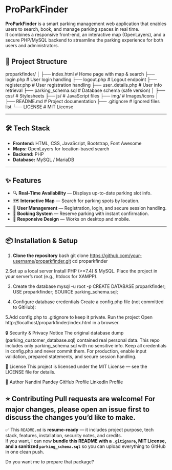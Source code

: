 # ProParkFinder

**ProParkFinder** is a smart parking management web application that enables users to search, book, and manage parking spaces in real time.  
It combines a responsive front-end, an interactive map (OpenLayers), and a secure PHP/MySQL backend to streamline the parking experience for both users and administrators.

## 📂 Project Structure
proparkfinder/
│
├── index.html # Home page with map & search
├── login.php # User login handling
├── logout.php # Logout endpoint
├── register.php # User registration handling
├── user_details.php # User info retrieval
├── parking_schema.sql # Database schema (safe version)
│
├── css/ # Stylesheets
├── js/ # JavaScript files
├── img/ # Images/icons
│
├── README.md # Project documentation
├── .gitignore # Ignored files list
└── LICENSE # MIT License


---

## 🛠 Tech Stack
- **Frontend:** HTML, CSS, JavaScript, Bootstrap, Font Awesome
- **Maps:** OpenLayers for location-based search
- **Backend:** PHP
- **Database:** MySQL / MariaDB

---

## ✨ Features
- 🔍 **Real-Time Availability** — Displays up-to-date parking slot info.
- 🗺 **Interactive Map** — Search for parking spots by location.
- 🔑 **User Management** — Registration, login, and secure session handling.
- 🧾 **Booking System** — Reserve parking with instant confirmation.
- 📱 **Responsive Design** — Works on desktop and mobile.

---

## 📦 Installation & Setup

1. **Clone the repository**
   bash
   git clone https://github.com/your-username/proparkfinder.git
   cd proparkfinder

2.Set up a local server
   Install PHP (>=7.4) & MySQL.
   Place the project in your server’s root (e.g., htdocs for XAMPP).

3. Create the database
   mysql -u root -p
   CREATE DATABASE proparkfinder;
   USE proparkfinder;
   SOURCE parking_schema.sql;

4. Configure database credentials
   Create a config.php file (not committed to GitHub):
   <?php
   $DB_HOST = 'localhost';
   $DB_USER = 'your_db_user';
   $DB_PASS = 'your_db_pass';
   $DB_NAME = 'proparkfinder';
   ?>

5.Add config.php to .gitignore to keep it private.
   Run the project
   Open http://localhost/proparkfinder/index.html in a browser.

🔒 Security & Privacy Notice
The original database dump (parking_customer_database.sql) contained real personal data. This repo includes only parking_schema.sql with no sensitive info.
Keep all credentials in config.php and never commit them.
For production, enable input validation, prepared statements, and secure session handling.

📄 License
This project is licensed under the MIT License — see the LICENSE file for details.

👤 Author
Nandini Pandey
GitHub Profile
LinkedIn Profile

⭐ Contributing
Pull requests are welcome! For major changes, please open an issue first to discuss the changes you’d like to make.
---

✅ This `README.md` is **resume-ready** — it includes project purpose, tech stack, features, installation, security notes, and credits.  
If you want, I can now **bundle this README with a `.gitignore`, MIT License, and a sanitized `parking_schema.sql`** so you can upload everything to GitHub in one clean push.  

Do you want me to prepare that package?





   



